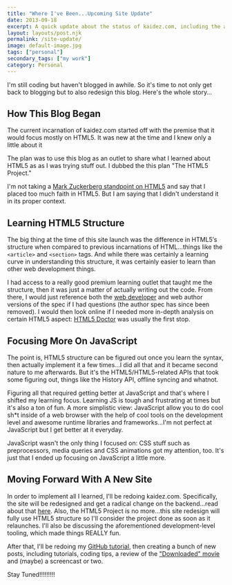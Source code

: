 ```yaml
---
title: "Where I've Been...Upcoming Site Update"
date: 2013-09-18
excerpt: A quick update about the status of kaidez.com, including the announcing of a new, upcoming site design.
layout: layouts/post.njk
permalink: /site-update/
image: default-image.jpg
tags: ["personal"]
secondary_tags: ["my work"]
category: Personal
---
```

I'm still coding but haven't blogged in awhile. So it's time to not only get back to blogging but to also redesign this blog. Here's the whole story…

## How This Blog Began

The current incarnation of kaidez.com started off with the premise that it would focus mostly on HTML5. It was new at the time and I knew only a little about it

The plan was to use this blog as an outlet to share what I learned about HTML5 as as I was trying stuff out. I dubbed the this plan "The HTML5 Project."

I'm not taking a [Mark Zuckerberg standpoint on HTML5][1] and say that I placed too much faith in HTML5. But I am saying that I didn't understand it in its proper context.

## Learning HTML5 Structure

The big thing at the time of this site launch was the difference in HTML5′s structure when compared to previous incarnations of HTML…things like the `<article>` and `<section>` tags. And while there was certainly a learning curve in understanding this structure, it was certainly easier to learn than other web development things.

I had access to a really good premium learning outlet that taught me the structure, then it was just a matter of actually writing out the code. From there, I would just reference both the [web developer][3] and web author versions of the spec if I had questions (the author spec has since been removed). I would then look online if I needed more in-depth analysis on certain HTML5 aspect: [HTML5 Doctor][5] was usually the first stop.

## Focusing More On JavaScript

The point is, HTML5 structure can be figured out once you learn the syntax, then actually implement it a few times…I did all that and it became second nature to me afterwards. But it's the HTML5/HTML5-related APIs that took some figuring out, things like the History API, offline syncing and whatnot.

Figuring all that required getting better at JavaScript and that's where I shifted my learning focus. Learning JS is tough and frustrating at times but it's also a ton of fun. A more simplistic view: JavaScript allow you to do cool sh*t inside of a web browser with the help of cool tools on the development level and awesome runtime libraries and frameworks…I'm not perfect at JavaScript but I get better at it everyday.

JavaScript wasn't the only thing I focused on: CSS stuff such as preprocessors, media queries and CSS animations got my attention, too. It's just that I ended up focusing on JavaScript a little more.

## Moving Forward With A New Site

In order to implement all I learned, I'll be redoing kaidez.com. Specifically, the site will be redesigned and get a radical change on the backend...read about that [here](/site-redesign-2013/ "Read the resdesign process for kaidez.com"). Also, the HTML5 Project is no more...this site redesign will fully use HTML5 structure so I'll consider the project done as soon as it relaunches. I'll also be discussing the aforementioned development-level tooling, which made things REALLY fun.

After that, I'll be redoing my [GitHub tutorial][6], then creating a bunch of new posts, including tutorials, coding tips, a review of the ["Downloaded" movie](/downloaded-movie-review/ "Read kaidez's review of 'Downloaded: The Movie") and (maybe) a screencast or two.

Stay Tuned!!!!!!!!!

 [1]: http://techcrunch.com/2012/09/11/mark-zuckerberg-our-biggest-mistake-with-mobile-was-betting-too-much-on-html5/
 [2]: http://www.lynda.com/HTML-tutorials/HTML5-Structure-Syntax-Semantics/182177-2.html
 [3]: http://developers.whatwg.org/
 [4]: http://dev.w3.org/html5/spec-author-view/
 [5]: http://html5doctor.com/
 [6]: http://kaidez.com/remove-files-from-github/
